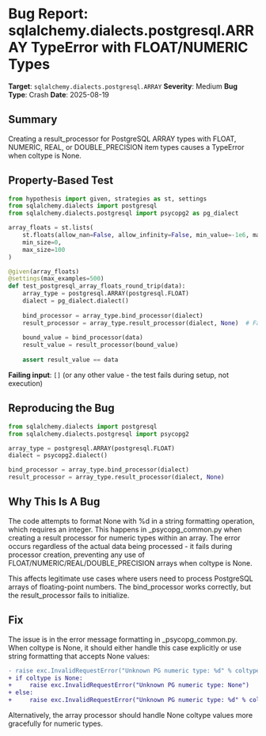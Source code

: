 # Bug Report: sqlalchemy.dialects.postgresql.ARRAY TypeError with FLOAT/NUMERIC Types

**Target**: `sqlalchemy.dialects.postgresql.ARRAY`
**Severity**: Medium
**Bug Type**: Crash
**Date**: 2025-08-19

## Summary

Creating a result_processor for PostgreSQL ARRAY types with FLOAT, NUMERIC, REAL, or DOUBLE_PRECISION item types causes a TypeError when coltype is None.

## Property-Based Test

```python
from hypothesis import given, strategies as st, settings
from sqlalchemy.dialects import postgresql
from sqlalchemy.dialects.postgresql import psycopg2 as pg_dialect

array_floats = st.lists(
    st.floats(allow_nan=False, allow_infinity=False, min_value=-1e6, max_value=1e6),
    min_size=0,
    max_size=100
)

@given(array_floats)
@settings(max_examples=500)
def test_postgresql_array_floats_round_trip(data):
    array_type = postgresql.ARRAY(postgresql.FLOAT)
    dialect = pg_dialect.dialect()
    
    bind_processor = array_type.bind_processor(dialect)
    result_processor = array_type.result_processor(dialect, None)  # Fails here
    
    bound_value = bind_processor(data)
    result_value = result_processor(bound_value)
    
    assert result_value == data
```

**Failing input**: `[]` (or any other value - the test fails during setup, not execution)

## Reproducing the Bug

```python
from sqlalchemy.dialects import postgresql
from sqlalchemy.dialects.postgresql import psycopg2

array_type = postgresql.ARRAY(postgresql.FLOAT)
dialect = psycopg2.dialect()

bind_processor = array_type.bind_processor(dialect)
result_processor = array_type.result_processor(dialect, None)
```

## Why This Is A Bug

The code attempts to format None with %d in a string formatting operation, which requires an integer. This happens in _psycopg_common.py when creating a result processor for numeric types within an array. The error occurs regardless of the actual data being processed - it fails during processor creation, preventing any use of FLOAT/NUMERIC/REAL/DOUBLE_PRECISION arrays when coltype is None.

This affects legitimate use cases where users need to process PostgreSQL arrays of floating-point numbers. The bind_processor works correctly, but the result_processor fails to initialize.

## Fix

The issue is in the error message formatting in _psycopg_common.py. When coltype is None, it should either handle this case explicitly or use string formatting that accepts None values:

```diff
- raise exc.InvalidRequestError("Unknown PG numeric type: %d" % coltype)
+ if coltype is None:
+     raise exc.InvalidRequestError("Unknown PG numeric type: None")
+ else:
+     raise exc.InvalidRequestError("Unknown PG numeric type: %d" % coltype)
```

Alternatively, the array processor should handle None coltype values more gracefully for numeric types.